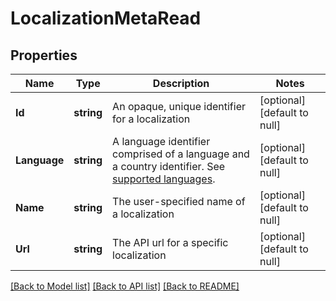 # LocalizationMetaRead

## Properties
Name | Type | Description | Notes
------------ | ------------- | ------------- | -------------
**Id** | **string** | An opaque, unique identifier for a localization | [optional] [default to null]
**Language** | **string** | A language identifier comprised of a language and a country identifier.  See [supported languages](https://docs.dyspatch.io/localization/supported_languages/).  | [optional] [default to null]
**Name** | **string** | The user-specified name of a localization | [optional] [default to null]
**Url** | **string** | The API url for a specific localization | [optional] [default to null]

[[Back to Model list]](../README.md#documentation-for-models) [[Back to API list]](../README.md#documentation-for-api-endpoints) [[Back to README]](../README.md)


